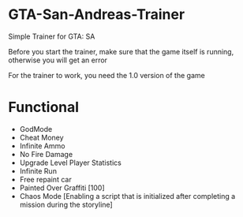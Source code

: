 # GTA-San-Andreas-Trainer
Simple Trainer for GTA: SA

Before you start the trainer, make sure that the game itself is running, otherwise you will get an error

For the trainer to work, you need the 1.0 version of the game

# Functional
- GodMode
- Cheat Money
- Infinite Ammo
- No Fire Damage
- Upgrade Level Player Statistics
- Infinite Run
- Free repaint car
- Painted Over Graffiti [100]
- Chaos Mode [Enabling a script that is initialized after completing a mission during the storyline]
